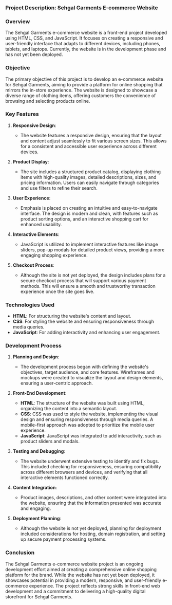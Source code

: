 ### Project Description: Sehgal Garments E-commerce Website

### Overview
The Sehgal Garments e-commerce website is a front-end project developed using HTML, CSS, and JavaScript. It focuses on creating a responsive and user-friendly interface that adapts to different devices, including phones, tablets, and laptops. Currently, the website is in the development phase and has not yet been deployed.

### Objective
The primary objective of this project is to develop an e-commerce website for Sehgal Garments, aiming to provide a platform for online shopping that mirrors the in-store experience. The website is designed to showcase a diverse range of clothing items, offering customers the convenience of browsing and selecting products online.

### Key Features
1. **Responsive Design**:
   - The website features a responsive design, ensuring that the layout and content adjust seamlessly to fit various screen sizes. This allows for a consistent and accessible user experience across different devices.

2. **Product Display**:
   - The site includes a structured product catalog, displaying clothing items with high-quality images, detailed descriptions, sizes, and pricing information. Users can easily navigate through categories and use filters to refine their search.

3. **User Experience**:
   - Emphasis is placed on creating an intuitive and easy-to-navigate interface. The design is modern and clean, with features such as product sorting options, and an interactive shopping cart for enhanced usability.

4. **Interactive Elements**:
   - JavaScript is utilized to implement interactive features like image sliders, pop-up modals for detailed product views, providing a more engaging shopping experience.

5. **Checkout Process**:
   - Although the site is not yet deployed, the design includes plans for a secure checkout process that will support various payment methods. This will ensure a smooth and trustworthy transaction experience once the site goes live.

### Technologies Used
- **HTML**: For structuring the website's content and layout.
- **CSS**: For styling the website and ensuring responsiveness through media queries.
- **JavaScript**: For adding interactivity and enhancing user engagement.

### Development Process
1. **Planning and Design**:
   - The development process began with defining the website's objectives, target audience, and core features. Wireframes and mockups were created to visualize the layout and design elements, ensuring a user-centric approach.

2. **Front-End Development**:
   - **HTML**: The structure of the website was built using HTML, organizing the content into a semantic layout.
   - **CSS**: CSS was used to style the website, implementing the visual design and ensuring responsiveness through media queries. A mobile-first approach was adopted to prioritize the mobile user experience.
   - **JavaScript**: JavaScript was integrated to add interactivity, such as product sliders and modals.

3. **Testing and Debugging**:
   - The website underwent extensive testing to identify and fix bugs. This included checking for responsiveness, ensuring compatibility across different browsers and devices, and verifying that all interactive elements functioned correctly.

4. **Content Integration**:
   - Product images, descriptions, and other content were integrated into the website, ensuring that the information presented was accurate and engaging.

5. **Deployment Planning**:
   - Although the website is not yet deployed, planning for deployment included considerations for hosting, domain registration, and setting up secure payment processing systems.

### Conclusion
The Sehgal Garments e-commerce website project is an ongoing development effort aimed at creating a comprehensive online shopping platform for the brand. While the website has not yet been deployed, it showcases potential in providing a modern, responsive, and user-friendly e-commerce experience. The project reflects strong skills in front-end web development and a commitment to delivering a high-quality digital storefront for Sehgal Garments.
